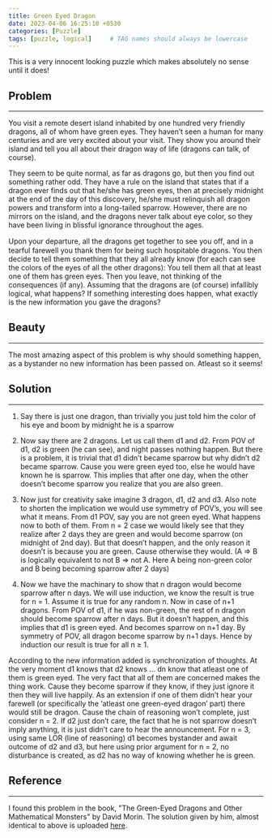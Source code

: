 ```yaml
---
title: Green Eyed Dragon
date: 2023-04-06 16:25:10 +0530
categories: [Puzzle]
tags: [puzzle, logical]     # TAG names should always be lowercase
---
```


This is a very innocent looking puzzle which makes absolutely no sense until it does!

## Problem

---

You visit a remote desert island inhabited by one hundred very friendly dragons, all of whom have green eyes. They haven’t seen a human for many centuries and are very excited about your visit. They show you around their island and tell you all about their dragon way of life (dragons can talk, of course).

They seem to be quite normal, as far as dragons go, but then you find out something rather odd. They have a rule on the island that states that if a dragon ever finds out that he/she has green eyes, then at precisely midnight at the end of the day of this discovery, he/she must relinquish all dragon powers and transform into a long-tailed sparrow. However, there are no mirrors on the island, and the dragons never talk about eye color, so they have been living in blissful ignorance throughout the ages. 

Upon your departure, all the dragons get together to see you oﬀ, and in a tearful farewell you thank them for being such hospitable dragons. You then decide to tell them something that they all already know (for each can see the colors of the eyes of all the other dragons): You tell them all that at least one of them has green eyes. Then you leave, not thinking of the consequences (if any). Assuming that the dragons are (of course) infallibly logical, what happens? If something interesting does happen, what exactly is the new information you gave the dragons?

## Beauty

---

The most amazing aspect of this problem is why should something happen, as a bystander no new information has been passed on. Atleast so it seems!

## Solution

---

1. Say there is just one dragon, than trivially you just told him the color of his eye and boom by midnight he is a sparrow

2. Now say there are 2 dragons. Let us call them d1 and d2. From POV of d1, d2 is green (he can see), and night passes nothing happen. But there is a problem, it is trivial that d1 didn’t became sparrow but why didn’t d2 became sparrow. Cause you were green eyed too, else he would have known he is sparrow. This implies that after one day, when the other doesn’t become sparrow you realize that you are also green. 

3. Now just for creativity sake imagine 3 dragon, d1, d2 and d3. Also note to shorten the implication we would use symmetry of POV’s, you will see what it means. From d1 POV, say you are not green eyed. What happens now to both of them. From n = 2 case we would likely see that they realize after 2 days they are green and would become sparrow (on midnight of 2nd day). But that doesn’t happen, and the only reason it doesn’t is because you are green. Cause otherwise they would. (A ⇒ B is logically equivalent to not B ⇒ not A. Here A being non-green color and B being becoming sparrow after 2 days)

4. Now we have the machinary to show that n dragon would become sparrow after n days. We will use induction, we know the result is true for n = 1. Assume it is true for any random n. Now in case of n+1 dragons. From POV of d1, if he was non-green, the rest of n dragon should become sparrow after n days. But it doesn’t happen, and this implies that d1 is green eyed. And becomes sparrow on n+1 day. By symmetry of POV, all dragon become sparrow by n+1 days. Hence by induction our result is true for all n ≥ 1.

According to the new information added is synchronization of thoughts. At the very moment d1 knows that d2 knows … dn know that atleast one of them is green eyed. The very fact that all of them are concerned makes the thing work. Cause they become sparrow if they know, if they just ignore it then they will live happily. As an extension if one of them didn’t hear your farewell (or specifically the ‘atleast one green-eyed dragon’ part) there would still be dragon. Cause the chain of reasoning won’t complete, just consider n = 2. If d2 just don’t care, the fact that he is not sparrow doesn’t imply anything, it is just didn’t care to hear the announcement. For n = 3, using same LOR (line of reasoning) d1 becomes bystander and await outcome of d2 and d3, but here using prior argument for n = 2, no disturbance is created, as d2 has no way of knowing whether he is green.

## Reference

---

I found this problem in the book, "The Green-Eyed Dragons and Other Mathematical Monsters" by David Morin. The solution given by him, almost identical to above is uploaded [here](https://www.physics.harvard.edu/files/sol2.pdf).
